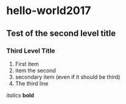 # hello-world2017
## Test of the second level title
### Third Level Title


1. First item
2. item the second
2. secondary item (even if it should be third)
3. The third line

*italics*
**bold**

